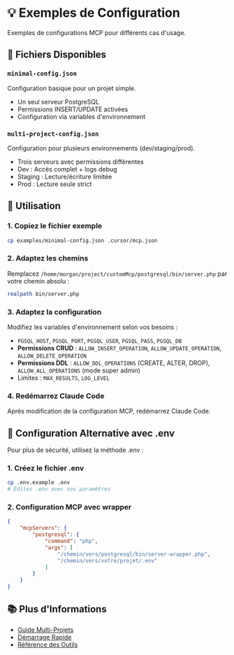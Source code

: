 # 💡 Exemples de Configuration

Exemples de configurations MCP pour différents cas d'usage.

## 📁 Fichiers Disponibles

### `minimal-config.json`
Configuration basique pour un projet simple.
- Un seul serveur PostgreSQL
- Permissions INSERT/UPDATE activées
- Configuration via variables d'environnement

### `multi-project-config.json`
Configuration pour plusieurs environnements (dev/staging/prod).
- Trois serveurs avec permissions différentes
- Dev : Accès complet + logs debug
- Staging : Lecture/écriture limitée
- Prod : Lecture seule strict

## 🚀 Utilisation

### 1. Copiez le fichier exemple
```bash
cp examples/minimal-config.json .cursor/mcp.json
```

### 2. Adaptez les chemins
Remplacez `/home/morgan/project/customMcp/postgresql/bin/server.php` par votre chemin absolu :
```bash
realpath bin/server.php
```

### 3. Adaptez la configuration
Modifiez les variables d'environnement selon vos besoins :
- `PGSQL_HOST`, `PGSQL_PORT`, `PGSQL_USER`, `PGSQL_PASS`, `PGSQL_DB`
- **Permissions CRUD** : `ALLOW_INSERT_OPERATION`, `ALLOW_UPDATE_OPERATION`, `ALLOW_DELETE_OPERATION`
- **Permissions DDL** : `ALLOW_DDL_OPERATIONS` (CREATE, ALTER, DROP), `ALLOW_ALL_OPERATIONS` (mode super admin)
- Limites : `MAX_RESULTS`, `LOG_LEVEL`

### 4. Redémarrez Claude Code
Après modification de la configuration MCP, redémarrez Claude Code.

## 🔧 Configuration Alternative avec .env

Pour plus de sécurité, utilisez la méthode .env :

### 1. Créez le fichier .env
```bash
cp .env.example .env
# Éditez .env avec vos paramètres
```

### 2. Configuration MCP avec wrapper
```json
{
    "mcpServers": {
        "postgresql": {
            "command": "php",
            "args": [
                "/chemin/vers/postgresql/bin/server-wrapper.php",
                "/chemin/vers/votre/projet/.env"
            ]
        }
    }
}
```

## 📚 Plus d'Informations

- [Guide Multi-Projets](../docs/multi-project-setup.md)
- [Démarrage Rapide](../docs/quick-start.md)
- [Référence des Outils](../docs/mcp-tools.md)